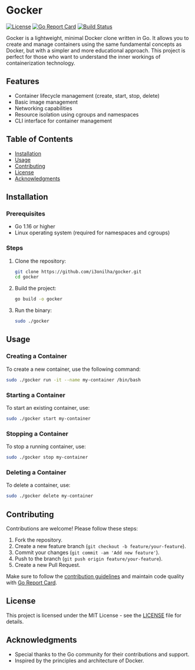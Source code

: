 
# Gocker

[![License](https://img.shields.io/badge/license-MIT-blue.svg)](LICENSE)
[![Go Report Card](https://goreportcard.com/badge/github.com/i3onilha/gocker)](https://goreportcard.com/report/github.com/i3onilha/gocker)
[![Build Status](https://travis-ci.com/i3onilha/gocker.svg?branch=main)](https://travis-ci.com/i3onilha/gocker)

Gocker is a lightweight, minimal Docker clone written in Go. It allows you to create and manage containers using the same fundamental concepts as Docker, but with a simpler and more educational approach. This project is perfect for those who want to understand the inner workings of containerization technology.

## Features

- Container lifecycle management (create, start, stop, delete)
- Basic image management
- Networking capabilities
- Resource isolation using cgroups and namespaces
- CLI interface for container management

## Table of Contents

- [Installation](#installation)
- [Usage](#usage)
- [Contributing](#contributing)
- [License](#license)
- [Acknowledgments](#acknowledgments)

## Installation

### Prerequisites

- Go 1.16 or higher
- Linux operating system (required for namespaces and cgroups)

### Steps

1. Clone the repository:
   ```bash
   git clone https://github.com/i3onilha/gocker.git
   cd gocker
   ```

2. Build the project:
   ```bash
   go build -o gocker
   ```

3. Run the binary:
   ```bash
   sudo ./gocker
   ```

## Usage

### Creating a Container

To create a new container, use the following command:
```bash
sudo ./gocker run -it --name my-container /bin/bash
```

### Starting a Container

To start an existing container, use:
```bash
sudo ./gocker start my-container
```

### Stopping a Container

To stop a running container, use:
```bash
sudo ./gocker stop my-container
```

### Deleting a Container

To delete a container, use:
```bash
sudo ./gocker delete my-container
```

## Contributing

Contributions are welcome! Please follow these steps:

1. Fork the repository.
2. Create a new feature branch (`git checkout -b feature/your-feature`).
3. Commit your changes (`git commit -am 'Add new feature'`).
4. Push to the branch (`git push origin feature/your-feature`).
5. Create a new Pull Request.

Make sure to follow the [contribution guidelines](CONTRIBUTING.md) and maintain code quality with [Go Report Card](https://goreportcard.com/report/github.com/i3onilha/gocker).

## License

This project is licensed under the MIT License - see the [LICENSE](LICENSE) file for details.

## Acknowledgments

- Special thanks to the Go community for their contributions and support.
- Inspired by the principles and architecture of Docker.
